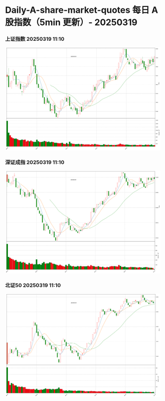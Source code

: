 
# Daily-A-share-market-quotes 每日 A 股指数（5min 更新）- 20250319

### 上证指数 20250319 11:10
![](./fig/2025/3/20250319-sh000001.png)

### 深证成指 20250319 11:10
![](./fig/2025/3/20250319-sz399001.png)

### 北证50 20250319 11:10
![](./fig/2025/3/20250319-bj899050.png)
